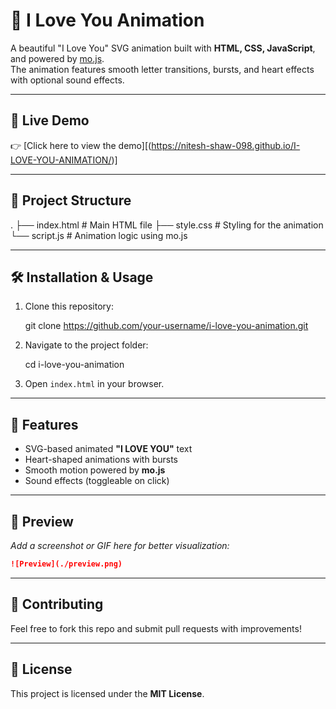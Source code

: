 # 💖 I Love You Animation

A beautiful "I Love You" SVG animation built with **HTML, CSS, JavaScript**, and powered by [mo.js](https://mojs.github.io/).  
The animation features smooth letter transitions, bursts, and heart effects with optional sound effects.

---

## 🚀 Live Demo
👉 [Click here to view the demo][(https://nitesh-shaw-098.github.io/I-LOVE-YOU-ANIMATION/)]

---

## 📂 Project Structure

.
├── index.html   # Main HTML file
├── style.css    # Styling for the animation
└── script.js    # Animation logic using mo.js


---

## 🛠️ Installation & Usage

1. Clone this repository:
  
   git clone https://github.com/your-username/i-love-you-animation.git


2. Navigate to the project folder:

   cd i-love-you-animation

3. Open `index.html` in your browser.

---

## 🎵 Features

* SVG-based animated **"I LOVE YOU"** text
* Heart-shaped animations with bursts
* Smooth motion powered by **mo.js**
* Sound effects (toggleable on click)

---

## 📸 Preview

*Add a screenshot or GIF here for better visualization:*

```markdown
![Preview](./preview.png)
```

---

## 🤝 Contributing

Feel free to fork this repo and submit pull requests with improvements!

---

## 📜 License

This project is licensed under the **MIT License**.



